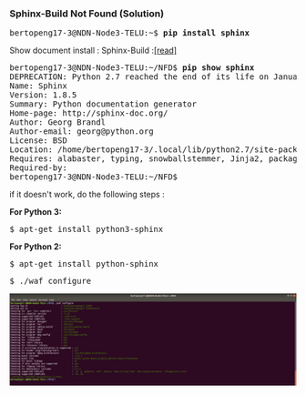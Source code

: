 ### Sphinx-Build Not Found (Solution)

<pre>
bertopeng17-3@NDN-Node3-TELU:~$ <b>pip install sphinx</b>
</pre>

Show document install : Sphinx-Build :[[read]](https://github.com/syaifulahdan/Mini-NDN-Work/blob/main/Assignment%202:NDNrg-Topology/NDNrg-Image-Node3/NFD-ErrorSolution-Notfound-sphinxbuild-Node-3.txt)

<pre>
bertopeng17-3@NDN-Node3-TELU:~/NFD$ <b>pip show sphinx</b>
DEPRECATION: Python 2.7 reached the end of its life on January 1st, 2020. Please upgrade your Python as Python 2.7 is no longer maintained. pip 21.0 will drop support for Python 2.7 in January 2021. More details about Python 2 support in pip can be found at https://pip.pypa.io/en/latest/development/release-process/#python-2-support pip 21.0 will remove support for this functionality.
Name: Sphinx
Version: 1.8.5
Summary: Python documentation generator
Home-page: http://sphinx-doc.org/
Author: Georg Brandl
Author-email: georg@python.org
License: BSD
Location: /home/bertopeng17-3/.local/lib/python2.7/site-packages
Requires: alabaster, typing, snowballstemmer, Jinja2, packaging, requests, sphinxcontrib-websupport, imagesize, Pygments, docutils, setuptools, babel, six
Required-by: 
bertopeng17-3@NDN-Node3-TELU:~/NFD$ 
</pre>

if it doesn't work, do the following steps :

**For Python 3:**
<pre>
$ apt-get install python3-sphinx
</pre>

**For Python 2:**
<pre>
$ apt-get install python-sphinx
</pre>

<pre>
$ ./waf configure
</pre>

![alt img](https://github.com/syaifulahdan/Mini-NDN-Work/blob/main/Assignment%202:NDNrg-Topology/NDNrg-Image-Node3/NDNrg-Image-NFD-3/waf-configure-success.png)

